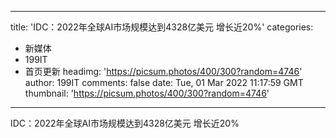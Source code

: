 
---
title: 'IDC：2022年全球AI市场规模达到4328亿美元 增长近20%'
categories: 
 - 新媒体
 - 199IT
 - 首页更新
headimg: 'https://picsum.photos/400/300?random=4746'
author: 199IT
comments: false
date: Tue, 01 Mar 2022 11:17:59 GMT
thumbnail: 'https://picsum.photos/400/300?random=4746'
---

<div>   
IDC：2022年全球AI市场规模达到4328亿美元 增长近20%  
</div>
            